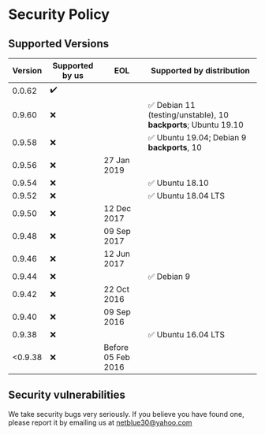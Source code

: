 # Security Policy

## Supported Versions

| Version | Supported by us    | EOL  | Supported by distribution |
| ------- | ------------------ | ---- | ---------------------------
| 0.0.62  | :heavy_check_mark: |      | 
| 0.9.60  | :x:                |      | :white_check_mark: Debian 11 (testing/unstable), 10 **backports**; Ubuntu 19.10
| 0.9.58  | :x:                |      | :white_check_mark: Ubuntu 19.04; Debian 9 **backports**, 10
| 0.9.56  | :x:                | 27 Jan 2019 |
| 0.9.54  | :x:                |      | :white_check_mark: Ubuntu 18.10
| 0.9.52  | :x:                |      | :white_check_mark: Ubuntu 18.04 LTS
| 0.9.50  | :x:                | 12 Dec 2017 |
| 0.9.48  | :x:                | 09 Sep 2017 |
| 0.9.46  | :x:                | 12 Jun 2017 |
| 0.9.44  | :x:                |      | :white_check_mark: Debian 9
| 0.9.42  | :x:                | 22 Oct 2016     |
| 0.9.40  | :x:                | 09 Sep 2016     |
| 0.9.38  | :x:                |      | :white_check_mark: Ubuntu 16.04 LTS
| <0.9.38 | :x:                | Before 05 Feb 2016 |

## Security vulnerabilities

We take security bugs very seriously. If you believe you have found one, please report it by emailing us at netblue30@yahoo.com
